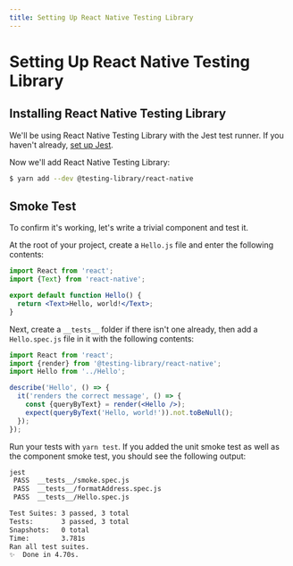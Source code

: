 ```yaml
---
title: Setting Up React Native Testing Library
---
```


# Setting Up React Native Testing Library

## Installing React Native Testing Library

We'll be using React Native Testing Library with the Jest test runner. If you haven't already, [set up Jest](/unit/setup.html).

Now we'll add React Native Testing Library:

```bash
$ yarn add --dev @testing-library/react-native
```

## Smoke Test

To confirm it's working, let's write a trivial component and test it.

At the root of your project, create a `Hello.js` file and enter the following contents:

```jsx
import React from 'react';
import {Text} from 'react-native';

export default function Hello() {
  return <Text>Hello, world!</Text>;
}
```

Next, create a `__tests__` folder if there isn't one already, then add a `Hello.spec.js` file in it with the following contents:

```jsx
import React from 'react';
import {render} from '@testing-library/react-native';
import Hello from '../Hello';

describe('Hello', () => {
  it('renders the correct message', () => {
    const {queryByText} = render(<Hello />);
    expect(queryByText('Hello, world!')).not.toBeNull();
  });
});
```

Run your tests with `yarn test`. If you added the unit smoke test as well as the component smoke test, you should see the following output:

```bash
jest
 PASS  __tests__/smoke.spec.js
 PASS  __tests__/formatAddress.spec.js
 PASS  __tests__/Hello.spec.js

Test Suites: 3 passed, 3 total
Tests:       3 passed, 3 total
Snapshots:   0 total
Time:        3.781s
Ran all test suites.
✨  Done in 4.70s.
```
